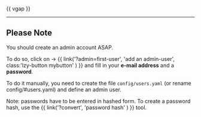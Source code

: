 
{{ vgap }}

---

## Please Note

You should create an admin account ASAP.  

To do so, click on -> {{ link('?admin=first-user', 'add an admin-user', class:'lzy-button mybutton' ) }} and fill in your **e-mail address** and a **password**.

To do it manually, you need to create the file ``config/users.yaml`` (or rename config/#users.yaml) and 
define an admin user.

Note: passwords have to be entered in hashed form. To create a password hash, use the {{ link('?convert', 'password hash' ) }} tool.
